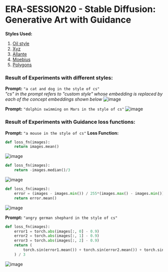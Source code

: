 # ERA-SESSION20 - Stable Diffusion: Generative Art with Guidance

**Styles Used:**
1. [Oil style](https://huggingface.co/sd-concepts-library/oil-style)
2. [Xyz](https://huggingface.co/sd-concepts-library/xyz)
3. [Allante](https://huggingface.co/sd-concepts-library/style-of-marc-allante)
4. [Moebius](https://huggingface.co/sd-concepts-library/moebius)
5. [Polygons](https://huggingface.co/sd-concepts-library/low-poly-hd-logos-icons)

### Result of Experiments with different styles:
**Prompt:** `"a cat and dog in the style of cs"` \
_"cs" in the prompt refers to "custom style" whose embedding is replaced by each of the concept embeddings shown below_
![image](https://github.com/RaviNaik/ERA-SESSION20/assets/23289802/1effe375-6ef4-4adc-be7b-d6311fdaa50d)

**Prompt:** `"dolphin swimming on Mars in the style of cs"`
![image](https://github.com/RaviNaik/ERA-SESSION20/assets/23289802/2cd32248-4233-42c0-97c0-00e1ae8fdc85)

### Result of Experiments with Guidance loss functions:
**Prompt:** `"a mouse in the style of cs"`
**Loss Function:**
```python
def loss_fn(images):
    return images.mean()
```
![image](https://github.com/RaviNaik/ERA-SESSION20/assets/23289802/c9d46e14-44bb-4ea7-88a4-26ef46344fce)

```python
def loss_fn(images):
    return -images.median()/3
```
![image](https://github.com/RaviNaik/ERA-SESSION20/assets/23289802/2649e4f6-3de5-4e54-8f22-3d65874b7b07)

```python
def loss_fn(images):
    error = (images - images.min()) / 255*(images.max() - images.min())
    return error.mean()
```
![image](https://github.com/RaviNaik/ERA-SESSION20/assets/23289802/6399c780-e9b7-42f8-8d90-44c8b40d5265)

**Prompt:** `"angry german shephard in the style of cs"`
```python
def loss_fn(images):
    error1 = torch.abs(images[:, 0] - 0.9)
    error2 = torch.abs(images[:, 1] - 0.9)
    error3 = torch.abs(images[:, 2] - 0.9)
    return (
        torch.sin(error1.mean()) + torch.sin(error2.mean()) + torch.sin(error3.mean())
    ) / 3
```
![image](https://github.com/RaviNaik/ERA-SESSION20/assets/23289802/fa7d30ed-4efd-4504-b89c-94e093f51f9c)

